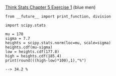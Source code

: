 [Think Stats Chapter 5 Exercise 1](http://greenteapress.com/thinkstats2/html/thinkstats2006.html#toc50) (blue men)

    from __future__ import print_function, division

    import scipy.stats

    mu = 178
    sigma = 7.7
    heights = scipy.stats.norm(loc=mu, scale=sigma)
    heights.cdf(mu-sigma)
    low = heights.cdf(177.8)
    high = heights.cdf(185.4)
    print(round(((high-low)*100),1),"%")

    --> 34.2 %
